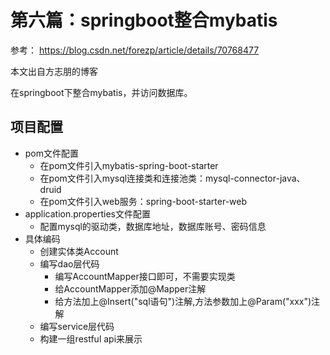 # 第六篇：springboot整合mybatis

参考：
https://blog.csdn.net/forezp/article/details/70768477

本文出自方志朋的博客

在springboot下整合mybatis，并访问数据库。

项目配置
---

* pom文件配置
    * 在pom文件引入mybatis-spring-boot-starter
    * 在pom文件引入mysql连接类和连接池类：mysql-connector-java、druid
    * 在pom文件引入web服务：spring-boot-starter-web
* application.properties文件配置
    * 配置mysql的驱动类，数据库地址，数据库账号、密码信息
* 具体编码
    * 创建实体类Account
    * 编写dao层代码
        * 编写AccountMapper接口即可，不需要实现类
        * 给AccountMapper添加@Mapper注解
        * 给方法加上@Insert("sql语句")注解,方法参数加上@Param("xxx")注解
    * 编写service层代码
    * 构建一组restful api来展示
 

